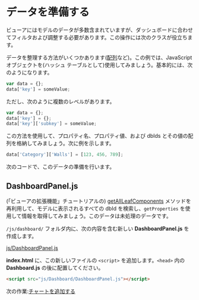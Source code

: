 # データを準備する

ビューアにはモデルのデータが多数含まれていますが、ダッシュボードに合わせてフィルタおよび調整する必要があります。この操作には次のクラスが役立ちます。

データを整理する方法がいくつかあります([配列](https://www.w3schools.com/js/js_arrays.asp)など)。この例では、JavaScript オブジェクトを(ハッシュ テーブルとして)使用してみましょう。基本的には、次のようになります。

```javascript
var data = {};
data['key'] = someValue;
```

ただし、次のように複数のレベルがあります。

```javascript
var data = {};
data['key'] = {};
data['key']['subkey'] = someValue;
```

この方法を使用して、プロパティ名、プロパティ値、および dbIds とその値の配列を格納してみましょう。次に例を示します。

```javascript
data['Category']['Walls'] = [123, 456, 789];
```

次のコードで、このデータの準備を行います。

## DashboardPanel.js

(「ビューアの拡張機能」チュートリアルの) [getAllLeafComponents](viewer/extensions/panel?id=enumerate-leaf-nodes) メソッドを再利用して、モデルに表示されるすべての dbId を検索し、`getProperties` を使用して情報を取得してみましょう。このデータは未処理のデータです。 

`/js/dashboard/` フォルダ内に、次の内容を含む新しい **DashboardPanel.js** を作成します。

[js/DashboardPanel.js](_snippets/dashboard/js/DashboardPanel.js ':include :type=code javascript')

**index.html** に、この新しいファイルの `<script>` を追加します。`<head>` 内の **Dashboard.js** の後に配置してください。

```html
<script src="js/Dashboard/DashboardPanel.js"></script>  
```

次の作業:[チャートを追加する](viewer/dashboard/charts)